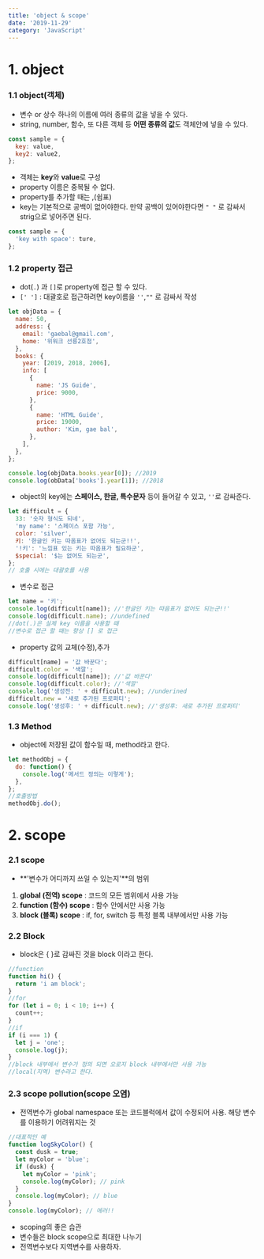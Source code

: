 ```yaml
---
title: 'object & scope'
date: '2019-11-29'
category: 'JavaScript'
---
```


# 1. object

### 1.1 object(객체)

- 변수 or 상수 하나의 이름에 여러 종류의 값을 넣을 수 있다.
- string, number, 함수, 또 다른 객체 등 **어떤 종류의 값**도 객체안에 넣을 수 있다.

```javascript
const sample = {
  key: value,
  key2: value2,
};
```

- 객체는 **key**와 **value**로 구성
- property 이름은 중복될 수 없다.
- property를 추가할 때는 ,(쉼표)
- key는 기본적으로 공백이 없어야한다. 만약 공백이 있어야한다면 `" "` 로 감싸서 strig으로 넣어주면 된다.

```javascript
const sample = {
  'key with space': ture,
};
```

### 1.2 property 접근

- dot(`.`) 과 `[]`로 property에 접근 할 수 있다.
- `[' ']` : 대괄호로 접근하려면 key이름을 `''`,`""` 로 감싸서 작성

```javascript
let objData = {
  name: 50,
  address: {
    email: 'gaebal@gmail.com',
    home: '위워크 선릉2호점',
  },
  books: {
    year: [2019, 2018, 2006],
    info: [
      {
        name: 'JS Guide',
        price: 9000,
      },
      {
        name: 'HTML Guide',
        price: 19000,
        author: 'Kim, gae bal',
      },
    ],
  },
};
```

```javascript
console.log(objData.books.year[0]); //2019
console.log(obData['books'].year[1]); //2018
```

- object의 key에는 **스페이스, 한글, 특수문자** 등이 들어갈 수 있고, `''`로 감싸준다.

```javascript
let difficult = {
  33: '숫자 형식도 되네',
  'my name': '스페이스 포함 가능',
  color: 'silver',
  키: '한글인 키는 따옴표가 없어도 되는군!!',
  '!키': '느낌표 있는 키는 따옴표가 필요하군',
  $special: '$는 없어도 되는군',
};
// 호출 시에는 대괄호를 사용
```

- 변수로 접근

```javascript
let name = '키';
console.log(difficult[name]); //'한글인 키는 따음표가 없어도 되는군!!'
console.log(difficult.name); //undefined
//dot(.)은 실제 key 이름을 사용할 때
//변수로 접근 할 때는 항상 [] 로 접근
```

- property 값의 교체(수정),추가

```javascript
difficult[name] = '값 바꾼다';
difficult.color = '색깔';
console.log(difficult[name]); //'값 바꾼다'
console.log(difficult.color); //'색깔'
console.log('생성전: ' + difficult.new); //underined
difficult.new = '새로 추가된 프로퍼티';
console.log('생성후: ' + difficult.new); //'생성후: 새로 추가된 프로퍼티'
```

### 1.3 Method

- object에 저장된 값이 함수일 때, method라고 한다.

```javascript
let methodObj = {
  do: function() {
    console.log('메서드 정의는 이렇게');
  },
};
//호출방법
methodObj.do();
```

# 2. scope

### 2.1 scope

- **'변수가 어디까지 쓰일 수 있는지'**의 범위

1.  **global (전역) scope** : 코드의 모든 범위에서 사용 가능
2.  **function (함수) scope** : 함수 안에서만 사용 가능
3.  **block (블록) scope** : if, for, switch 등 특정 블록 내부에서만 사용 가능

### 2.2 Block

- block은 { }로 감싸진 것을 block 이라고 한다.

```javascript
//function
function hi() {
  return 'i am block';
}
//for
for (let i = 0; i < 10; i++) {
  count++;
}
//if
if (i === 1) {
  let j = 'one';
  console.log(j);
}
//block 내부에서 변수가 정의 되면 오로지 block 내부에서만 사용 가능
//local(지역) 변수라고 한다.
```

### 2.3 scope pollution(scope 오염)

- 전역변수가 global namespace 또는 코드블럭에서 값이 수정되어 사용. 해당 변수를 이용하기 어려워지는 것

```javascript
//대표적인 예
function logSkyColor() {
  const dusk = true;
  let myColor = 'blue';
  if (dusk) {
    let myColor = 'pink';
    console.log(myColor); // pink
  }
  console.log(myColor); // blue
}
console.log(myColor); // 에러!!
```

- scoping의 좋은 습관
- 변수들은 block scope으로 최대한 나누기
- 전역변수보다 지역변수를 사용하자.

